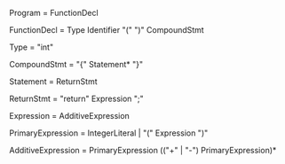 Program            = FunctionDecl

FunctionDecl       = Type Identifier "(" ")" CompoundStmt

Type               = "int"

CompoundStmt       = "{" Statement* "}"

Statement          = ReturnStmt

ReturnStmt         = "return" Expression ";"

Expression         = AdditiveExpression

PrimaryExpression  = IntegerLiteral | "(" Expression ")"

AdditiveExpression = PrimaryExpression (("+" | "-") PrimaryExpression)*